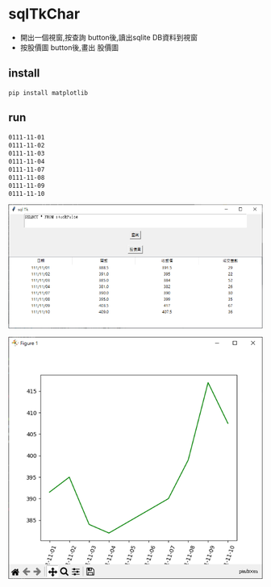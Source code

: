 # sqlTkChar
+ 開出一個視窗,按查詢 button後,讀出sqlite DB資料到視窗 
+ 按股價圖 button後,畫出 股價圖

## install
```
pip install matplotlib
```

## run
```(myenv11_02) PS D:\work\git\python_crawler\10-sqlTkChar> python .\sqlTkChar.py
0111-11-01
0111-11-02
0111-11-03
0111-11-04
0111-11-07
0111-11-08
0111-11-09
0111-11-10
```

![image](pic1.png)

![image](pic2.png)
